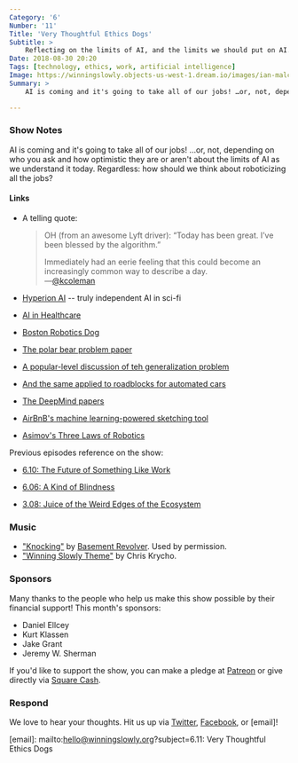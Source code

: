 ```yaml
---
Category: '6'
Number: '11'
Title: 'Very Thoughtful Ethics Dogs'
Subtitle: >
    Reflecting on the limits of AI, and the limits we should put on AI.
Date: 2018-08-30 20:20
Tags: [technology, ethics, work, artificial intelligence]
Image: https://winningslowly.objects-us-west-1.dream.io/images/ian-malcolm.jpg
Summary: >
    AI is coming and it's going to take all of our jobs! …or, not, depending on who you ask and how optimistic they are or aren't about the limits of AI as we understand it today. Regardless: how should we think about roboticizing all the jobs?

---
```


### Show Notes

AI is coming and it's going to take all of our jobs! …or, not, depending on who you ask and how optimistic they are or aren't about the limits of AI as we understand it today. Regardless: how should we think about roboticizing all the jobs?

#### Links

- A telling quote:

    > OH (from an awesome Lyft driver): “Today has been great. I’ve been blessed by the algorithm.”
    > 
    > Immediately had an eerie feeling that this could become an increasingly common way to describe a day.  
    > —[@kcoleman](https://twitter.com/kcoleman/status/974495158841499648)

- [Hyperion AI](http://www.roughtype.com/?p=8325) -- truly independent AI in sci-fi

- [AI in Healthcare](https://asunow.asu.edu/20180402-solutions-asu-local-experts-future-ai-health-care)

- [Boston Robotics Dog](https://www.youtube.com/watch?v=M8YjvHYbZ9w)

- [The polar bear problem paper](https://arxiv.org/abs/1805.12177)

- [A popular-level discussion of teh generalization problem](https://blog.usejournal.com/ai-roadblock-generalisation-error-a6a337bc7d52)

- [And the same applied to roadblocks for automated cars](https://www.theverge.com/2018/7/3/17530232/self-driving-ai-winter-full-autonomy-waymo-tesla-uber)

- [The DeepMind papers](https://deepmind.com/research/publications/)

- [AirBnB's machine learning-powered sketching tool](https://airbnb.design/sketching-interfaces/)

- [Asimov's Three Laws of Robotics](https://en.wikipedia.org/wiki/Three_Laws_of_Robotics)

Previous episodes reference on the show:

- [6.10: The Future of Something Like Work](https://winningslowly.org/6.10/)

- [6.06: A Kind of Blindness](https://winningslowly.org/6.06/)

- [3.08: Juice of the Weird Edges of the Ecosystem](https://winningslowly.org/3.08/)

### Music

- ["Knocking"](https://basementrevolver.bandcamp.com/track/knocking) by [Basement Revolver](https://www.basementrevolver.com). Used by permission.
- ["Winning Slowly Theme"](https://soundcloud.com/chriskrycho/winning-slowly) by Chris Krycho. 

### Sponsors

Many thanks to the people who help us make this show possible by their financial support! This month's sponsors:

- Daniel Ellcey
- Kurt Klassen
- Jake Grant
- Jeremy W. Sherman

If you'd like to support the show, you can make a pledge at [Patreon] or give
directly via [Square Cash].

[Patreon]: https://www.patreon.com/winningslowly
[Square Cash]: https://cash.me/$winningslowly


### Respond

We love to hear your thoughts. Hit us up via [Twitter], [Facebook], or [email]!

[Twitter]: //www.twitter.com/winningslowly
[Facebook]: //www.facebook.com/winningslowlypodcast
[email]: mailto:hello@winningslowly.org?subject=6.11: Very Thoughtful Ethics Dogs
